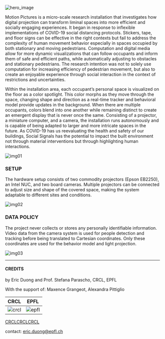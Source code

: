 ![hero_image](/images/hero.png)

Motion Pictures is a micro-scale research installation that investigates how digital projection can transform liminal spaces into more efficient and socially engaging experiences. It began in response to inflexible implementations of COVID-19 social distancing protocols. Stickers, tape, and floor signs can be effective in the right contexts but fail to address the complexity of human movement behavior especially in spaces occupied by both stationary and moving pedestrians. Computation and digital media allow for more dynamic visualizations that can follow occupants and inform them of safe and efficient paths, while automatically adjusting to obstacles and stationary pedestrians. The research intention was not to solely use computation for increasing efficiency of pedestrian movement, but also to create an enjoyable experience through social interaction in the context of restrictions and uncertainties. 

Within the installation area, each occupant’s personal space is visualized on the floor as a color spotlight. This color morphs as they move through the space, changing shape and direction as a real-time tracker and behavioral model provide updates in the background. When there are multiple occupants, colors blend into one another while remaining distinct to create an emergent display that is never once the same. Consisting of a projector, a miniature computer, and a camera, the installation runs autonomously and is capable of being adapted to larger and more intricate spaces in the future. As COVID-19 has us reevaluating the health and safety of our buildings, Social Signals has the potential to impact the built environment not through material interventions but through highlighting human interactions.

![img01](/images/Figure1.png)


### SETUP

The hardware setup consists of two commodity projectors (Epson EB2250), an Intel NUC, and two board cameras. Multiple projectors can be connected to adjust size and shape of the covered space, making the system adaptable to different sites and conditions. 

![img02](/images/Figure2.png)


### DATA POLICY

The project never collects or stores any personally identifiable information. Video data from the camera system is used for people detection and tracking before being translated to Cartesian coordinates. Only these coordinates are used for the behavior model and light projection.


![img03](/images/Figure3.png)

--------------

#### CREDITS

by Eric Duong and Prof. Stefana Parascho, CRCL, EPFL

With the support of: Maxence Grangeot, Alexandra Pittiglio

| CRCL | EPFL |
| --- | --- |
| ![crcl](/images/CRCLWordmarkHotPink.png) | ![epfl](https://upload.wikimedia.org/wikipedia/commons/f/f4/Logo_EPFL.svg) |

[CRCLCRCLCRCL](https://crclcrclcrcl.org/)


contact: [eric.duong@epfl.ch](mailto:eric.duong@epfl.ch)

